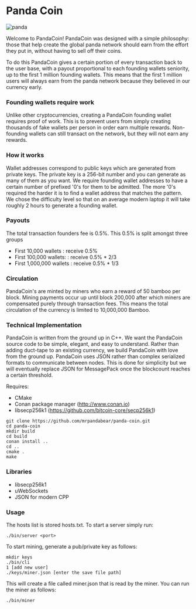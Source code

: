 Panda Coin
====================
![panda](https://upload.wikimedia.org/wikipedia/commons/thumb/b/b5/Noto_Emoji_KitKat_1f43c.svg/240px-Noto_Emoji_KitKat_1f43c.svg.png)

Welcome to PandaCoin! PandaCoin was designed with a simple philosophy: those that help create the global panda network should earn from the effort they put in, without having to sell off their coins.

To do this PandaCoin gives a certain portion of every transaction back to the user base, with a payout proportional to each founding wallets seniority, up to the first 1 million founding wallets. This means that the first 1 million users will always earn from the panda network because they believed in our currency early.

### Founding wallets require work
Unlike other cryptocurrencies, creating a PandaCoin founding wallet requires proof of work. This is to prevent users from simply creating thousands of fake wallets per person in order earn multiple rewards. Non-founding wallets can still transact on the network, but they will not earn any rewards.

### How it works
Wallet addresses correspond to public keys which are generated from private keys. The private key is a 256-bit number and you can generate as many of them as you want. We require founding wallet addresses to have a certain number of prefixed '0's for them to be admitted. The more '0's required the harder it is to find a wallet address that matches the pattern. We chose the difficulty level so that on an average modern laptop it will take roughly 2 hours to generate a founding wallet.

### Payouts
The total transaction founders fee is 0.5%. This 0.5% is split amongst three groups
- First 10,000 wallets    :  receive 0.5%
- First 100,000 wallets:  :  receive 0.5% * 2/3
- First 1,000,000 wallets :  receive 0.5% * 1/3

### Circulation
PandaCoin's are minted by miners who earn a reward of 50 bamboo per block. Mining payments occur up until block 200,000 after which miners are compensated purely through transaction fees. This means the total circulation of the currency is limited to 10,000,000 Bamboo.


### Technical Implementation
PandaCoin is written from the ground up in C++. We want the PandaCoin source code to be simple, elegant, and easy to understand. Rather than adding duct-tape to an existing currency, we build PandaCoin with love from the ground up. PandaCoin uses JSON rather than complex serialized formats to communicate between nodes. This is done for simplicity but we will eventually replace JSON for MessagePack once the blockcount reaches a certain threshold. 

Requires:
* CMake
* Conan package manager (http://www.conan.io)
* libsecp256k1 (https://github.com/bitcoin-core/secp256k1)

```
git clone https://github.com/mrpandabear/panda-coin.git
cd panda-coin
mkdir build
cd build
conan install ..
cd ..
cmake .
make
```
### Libraries
* libsecp256k1
* uWebSockets
* JSON for modern CPP

### Usage
The hosts list is stored hosts.txt. To start a server simply run:
```
./bin/server <port>
```

To start mining, generate a pub/private key as follows:
```
mkdir keys
./bin/cli
1 [add new user]
./keys/miner.json [enter the save file path]
```

This will create a file called miner.json that is read by the miner. You can run the miner as follows:
```
./bin/miner
```







